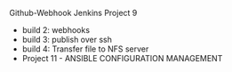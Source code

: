 Github-Webhook
Jenkins Project 9
- build 2: webhooks 
- build 3: publish over ssh
- build 4: Transfer file to NFS server
- Project 11 - ANSIBLE CONFIGURATION MANAGEMENT
